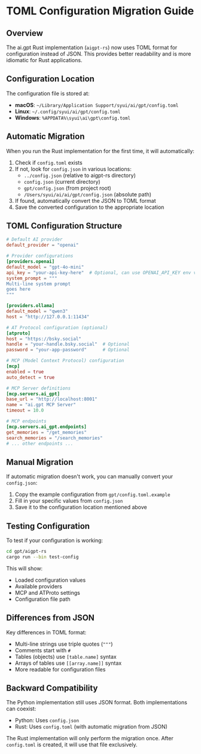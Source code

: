 # TOML Configuration Migration Guide

## Overview

The ai.gpt Rust implementation (`aigpt-rs`) now uses TOML format for configuration instead of JSON. This provides better readability and is more idiomatic for Rust applications.

## Configuration Location

The configuration file is stored at:
- **macOS**: `~/Library/Application Support/syui/ai/gpt/config.toml`
- **Linux**: `~/.config/syui/ai/gpt/config.toml`
- **Windows**: `%APPDATA%\syui\ai\gpt\config.toml`

## Automatic Migration

When you run the Rust implementation for the first time, it will automatically:

1. Check if `config.toml` exists
2. If not, look for `config.json` in various locations:
   - `../config.json` (relative to aigpt-rs directory)
   - `config.json` (current directory)
   - `gpt/config.json` (from project root)
   - `/Users/syui/ai/ai/gpt/config.json` (absolute path)
3. If found, automatically convert the JSON to TOML format
4. Save the converted configuration to the appropriate location

## TOML Configuration Structure

```toml
# Default AI provider
default_provider = "openai"

# Provider configurations
[providers.openai]
default_model = "gpt-4o-mini"
api_key = "your-api-key-here"  # Optional, can use OPENAI_API_KEY env var
system_prompt = """
Multi-line system prompt
goes here
"""

[providers.ollama]
default_model = "qwen3"
host = "http://127.0.0.1:11434"

# AT Protocol configuration (optional)
[atproto]
host = "https://bsky.social"
handle = "your-handle.bsky.social"  # Optional
password = "your-app-password"      # Optional

# MCP (Model Context Protocol) configuration
[mcp]
enabled = true
auto_detect = true

# MCP Server definitions
[mcp.servers.ai_gpt]
base_url = "http://localhost:8001"
name = "ai.gpt MCP Server"
timeout = 10.0

# MCP endpoints
[mcp.servers.ai_gpt.endpoints]
get_memories = "/get_memories"
search_memories = "/search_memories"
# ... other endpoints ...
```

## Manual Migration

If automatic migration doesn't work, you can manually convert your `config.json`:

1. Copy the example configuration from `gpt/config.toml.example`
2. Fill in your specific values from `config.json`
3. Save it to the configuration location mentioned above

## Testing Configuration

To test if your configuration is working:

```bash
cd gpt/aigpt-rs
cargo run --bin test-config
```

This will show:
- Loaded configuration values
- Available providers
- MCP and ATProto settings
- Configuration file path

## Differences from JSON

Key differences in TOML format:
- Multi-line strings use triple quotes (`"""`)
- Comments start with `#`
- Tables (objects) use `[table.name]` syntax
- Arrays of tables use `[[array.name]]` syntax
- More readable for configuration files

## Backward Compatibility

The Python implementation still uses JSON format. Both implementations can coexist:
- Python: Uses `config.json`
- Rust: Uses `config.toml` (with automatic migration from JSON)

The Rust implementation will only perform the migration once. After `config.toml` is created, it will use that file exclusively.